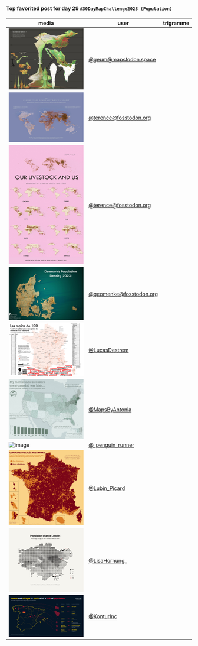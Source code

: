 #### Top favorited post for day 29 `#30DayMapChallenge2023 (Population)`

| media | user | trigramme |
|-------|------|-----------|
|![image](uploads/829395cac7154add4de01ddef333236e/image.png)|[@geum@mapstodon.space](https://mastodon.tetaneutral.net/@geum@mapstodon.space/111495653589128835)|  |
|![image](uploads/ede7654fa03abea5af797d9e384d114a/image.png)|[@terence@fosstodon.org](https://mastodon.tetaneutral.net/@terence@fosstodon.org/111493945216675851)|  |
|![image](uploads/4fe96a897afb9d8ea1f7eb856a780fdd/image.png)|[@terence@fosstodon.org](https://mastodon.tetaneutral.net/@terence@fosstodon.org/111493833817261546)|  |
|![image](uploads/ebe3de0cb68423b59a0836727939fbff/image.png)|[@geomenke@fosstodon.org](https://mastodon.tetaneutral.net/@geomenke@fosstodon.org/111493465555675168)|  |
|![image](uploads/3e5f215dc466bd44c19684a5476dcbdd/image.png)|[@LucasDestrem](https://twitter.com/LucasDestrem/status/1729776623702917609)|  |
|![image](uploads/47ee9abaead2ea79dd240e8313621813/image.png)|[@MapsByAntonia](https://twitter.com/MapsByAntonia/status/1729793091492606049)|  |
|![image](uploads/d1fc5fe0c4f355f6cac8e89e7fb007b4/image.png)|[@_penguin_runner](https://twitter.com/_penguin_runner/status/1729783028891767069)|  |
|![image](uploads/c3af44d4568c1233581108b0bbf57a1f/image.png)|[@Lubin_Picard](https://twitter.com/Lubin_Picard/status/1729757086001811604)|  |
|![image](uploads/ff36ec225a16a55fbb73ae3a54c98934/image.png)|[@LisaHornung_](https://twitter.com/LisaHornung_/status/1729784854999392539)|  |
|![image](uploads/3c0d62e6f1bb714d2fd109df4513760f/image.png)|[@KonturInc](https://twitter.com/KonturInc/status/1729772185529864319)|  |